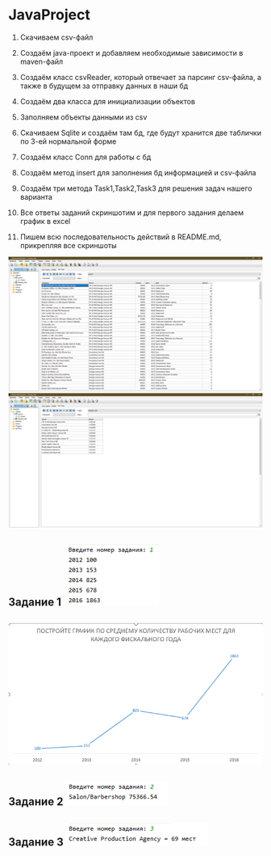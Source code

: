 # JavaProject
1. Скачиваем csv-файл

2. Создаём java-проект и добавляем необходимые зависимости в maven-файл

3. Создаём класс csvReader, который отвечает за парсинг csv-файла, а также в будущем за отправку данных в наши бд

4. Создаём два класса для инициализации объектов

5. Заполняем объекты данными из csv

6. Скачиваем Sqlite и создаём там бд, где будут хранится две таблички по 3-ей нормальной форме

7. Создаём класс Conn для работы с бд

8. Создаём метод insert для заполнения бд информацией и csv-файла

9. Создаём три метода Task1,Task2,Task3 для решения задач нашего варианта

10. Все ответы заданий скриншотим и для первого задания делаем график в excel

11. Пишем всю последовательность действий в README.md, прикрепляя все скриншоты

![alt text](бд1.png)
![alt text](бд2.png)

Задание 1 
![alt text](1.png)
-----------------------------------------------------------------------------------------------------------------------------------------------------------------------
![alt text](График.png)
-----------------------------
Задание 2
![alt text](2.png)
-----------------------------
Задание 3
![alt text](3.png)
-----------------------------
